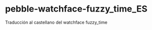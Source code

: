pebble-watchface-fuzzy_time_ES
===============================


Traducción al castellano del watchface fuzzy_time

